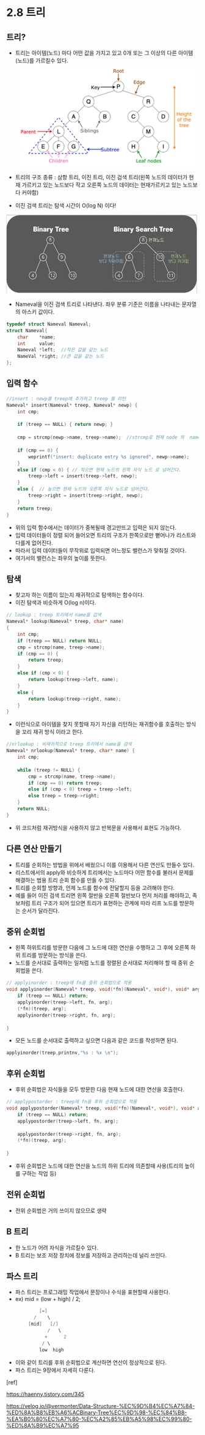 # 2.8 트리

## 트리?
- 트리는 아이템(노드) 마다 어떤 값을 가지고 있고 0개 또는 그 이상의 다른 아이템(노드)를 가르킬수 있다.
![Alt text](../image_bear/image-1.png)


- 트리의 구조 종류 : 삼항 트리, 이진 트리, 이진 검색 트리(왼쪽 노드의 데이터가 현재 가르키고 있는 노드보다 작고 오른쪽 노드의 데이터는 현재가르키고 있는 노드보다 커야함) 
- 이진 검색 트리는 탐색 시간이 O(log N) 이다!
    
![Alt text](../image_bear/image.png)

- Nameval을 이진 검색 트리로 나타낸다. 좌우 분류 기준은 이름을 나타내는 문자열의 아스키 값이다.
``` c++
typedef struct Nameval Nameval;
struct Nameval{
    char    *name;
    int     value;
    Nameval *left;  //작은 값을 같는 노드
    NameVal *right; //큰 값을 같는 노드
};
```

## 입력 함수 
```c++
//insert : newp를 treep에 추가하고 treep 를 리턴
Nameval* insert(Nameval* treep, Nameval* newp) {
	int cmp;

	if (treep == NULL) { return newp; }

	cmp = strcmp(newp->name, treep->name);  //strcmp로 현재 node 의  name과 입력할 node의 name 을 비교해 작으면 -1 를 높으면 +1를 같으면 0

	if (cmp == 0) {
		weprintf("insert: duplicate entry %s ignored", newp->name);
	}
	else if (cmp < 0) { // 작으면 현재 노드의 왼쪽 자식 노드 로 넘어간다.
		treep->left = insert(treep->left, newp);
	}
	else {  // 높으면 현재 노드의 오른쪽 자식 노드로 넘어간다.
		treep->right = insert(treep->right, newp);
	}
	return treep;
}
```
- 위의 입력 함수에서는 데이터가 중복될때 경고만뜨고 입력은 되지 않는다.
- 입력 데이터들이 정렬 되어 들어오면 트리의 구조가 한쪽으로만 뻗어나가 리스트와 다를게 없어진다.
- 따라서 입력 데이터들이 무작위로 입력되면 어느정도 밸런스가 맞춰질 것이다.
- 여기서의 밸런스는 좌우의 높이를 뜻한다.

## 탐색
- 찾고자 하는 이름이 있는지 재귀적으로 탐색하는 함수이다.
- 이진 탐색과 비슷하게 O(log n)이다.
```cpp
// lookup : treep 트리에서 name을 겁색
Nameval* lookup(Nameval* treep, char* name)
{
	int cmp;
	if (treep == NULL) return NULL;
	cmp = strcmp(name, treep->name);
	if (cmp == 0) {
		return treep;
	}
	else if (cmp < 0) {
		return lookup(treep->left, name);
	}
	else {
		return lookup(treep->right, name);
	}
}
```
- 이런식으로 아이템을 찾지 못할때 자기 자신을 리턴하는 재귀함수를 호출하는 방식을 꼬리 재귀 방식 이라고 한다.

```cpp
//nrlookup : 비재귀적으로 treep 트리에서 name을 검색
Nameval* nrlookup(Nameval* treep, char* name) {
	int cmp;

	while (treep != NULL) {
		cmp = strcmp(name, treep->name);
		if (cmp == 0) return treep;
		else if (cmp < 0) treep = treep->left;
		else treep = treep->right;
	}
	return NULL;
}
```
- 위 코드처럼 재귀방식을 사용하지 않고 반복문을 사용해서 표현도 가능하다.

## 다른 연산 만들기

- 트리를 순회하는 방법을 위에서 배웠으니 이를 이용해서 다른 연산도 만들수 있다.
- 리스트에서의 apply와 비슷하게 트리에서는 노드마다 어떤 함수를 불러서 문제를 해결하는 범용 트리 순회 함수를 만들 수 있다.
- 트리를 순회할 방향과, 언제 노드를 함수에 전달할지 등을 고려해야 한다.
- 예를 들어 이진 검색 트리면 왼쪽 절반을 오른쪽 절반보다 먼저 처리를 해야하고, 족보처럼 트리 구조가 되어 있으면 트리가 표현하는 관계에 따라 리프 노드를 방문하는 순서가 달라진다.

## 중위 순회법

- 왼쪽 하위트리를 방문한 다음에 그 노드에 대한 연산을 수행하고 그 후에 오른쪽 하위 트리를 방문하는 방식을 쓴다.
- 노드를 순서대로 출력하는 일처럼 노드를 정렬된 순서대로 처리해야 할 때 중위 순회법을 쓴다.
```cpp
// applyinorder : treep에 fn을 중위 순회법으로 적용
void applyinorder(Nameval* treep, void(*fn)(Nameval*, void*), void* arg) {
	if (treep == NULL) return;
	applyinorder(treep->left, fn, arg);
	(*fn)(treep, arg);
	applyinorder(treep->right, fn, arg);

}
```
- 모든 노드를 순서대로 출력하고 싶으면 다음과 같은 코드를 작성하면 된다.

```cpp
applyinorder(treep,printnv,"%s : %x \n");
```


## 후위 순회법
- 후위 순회법은 자식들을 모두 방문한 다음 현재 노드에 대한 연산을 호출한다.
```cpp
// applypostorder : treep에 fn을 후위 순회법으로 적용
void applypostorder(Nameval* treep, void(*fn)(Nameval*, void*), void* arg) {
	if (treep == NULL) return;
	applypostorder(treep->left, fn, arg);
	
	applypostorder(treep->right, fn, arg);
    (*fn)(treep, arg);

}
```
- 후위 순회법은 노드에 대한 연산을 노드의 하위 트리에 의존할때 사용(트리의 높이를 구하는 작업 등)

## 전위 순회법

- 전위 순회법은 거의 쓰이지 않으므로 생략


## B 트리
- 한 노드가 어려 자식을 가르킬수 있다.
- B 트리는 보조 저장 장치에 정보를 저장하고 관리하는데 널리 쓰인다.

## 파스 트리

- 파스 트리는 프로그래밍 작업에서 문장이나 수식을 표현할때 사용한다.
- ex) mid = (low + high) / 2;
```cpp
            [=]
          /    \
        [mid]   [/]
               /   \
              +      2
             / \
            low  high
```
- 이와 같이 트리를 후위 순회법으로 계산하면 연산이 정상적으로 된다.
- 파스 트리는 9장에서 자세히 다룬다.





[ref]


https://haenny.tistory.com/345

https://velog.io/@vermonter/Data-Structure-%EC%9D%B4%EC%A7%84-%ED%8A%B8%EB%A6%ACBinary-Tree%EC%9D%98-%EC%84%B8-%EA%B0%80%EC%A7%80-%EC%A2%85%EB%A5%98%EC%99%80-%ED%8A%B9%EC%A7%95
